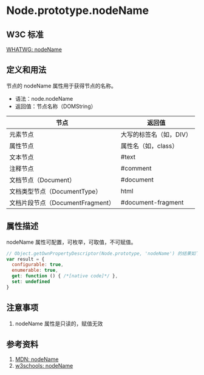 # Node.prototype.nodeName

## W3C 标准
[WHATWG: nodeName](https://dom.spec.whatwg.org/#dom-node-nodename)

## 定义和用法
节点的 nodeName 属性用于获得节点的名称。

 - 语法：node.nodeName
 - 返回值：节点名称（DOMString）
 
 节点 | 返回值
 --- | ---
 元素节点 | 大写的标签名（如，DIV）
 属性节点 | 属性名（如，class）
 文本节点 | #text
 注释节点 | #comment
 文档节点（Document） | #document
 文档类型节点（DocumentType） | html
 文档片段节点（DocumentFragment） | #document-fragment

## 属性描述
nodeName 属性可配置，可枚举，可取值，不可赋值。
```javascript
// Object.getOwnPropertyDescriptor(Node.prototype, 'nodeName') 的结果如下：
var result = {
  configurable: true,
  enumerable: true,
  get: function () { /*[native code]*/ },
  set: undefined
}
```
 
## 注意事项
1. nodeName 属性是只读的，赋值无效
 
## 参考资料
1. [MDN: nodeName](https://developer.mozilla.org/en-US/docs/Web/API/Node/nodeName)
2. [w3schools: nodeName](http://www.w3schools.com/jsref/prop_node_nodename.asp)
